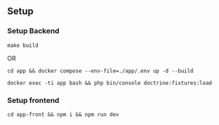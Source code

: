 ## Setup

### Setup Backend
```
make build
``` 

OR

```
cd app && docker compose --env-file=./app/.env up -d --build

docker exec -ti app bash && php bin/console doctrine:fixtures:load
```

### Setup frontend

```
cd app-front && npm i && npm run dev
```
